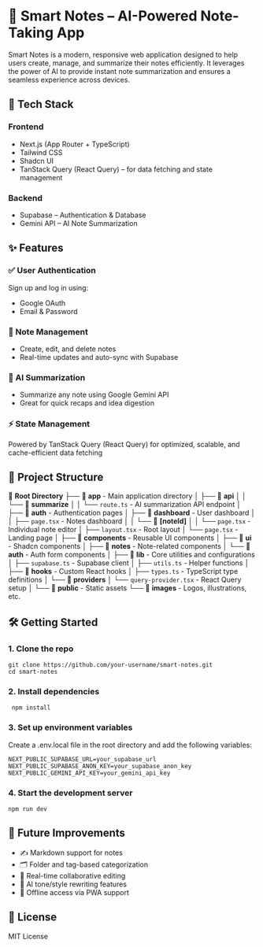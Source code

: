 # 📝 Smart Notes – AI-Powered Note-Taking App

Smart Notes is a modern, responsive web application designed to help users create, manage, and summarize their notes efficiently. It leverages the power of AI to provide instant note summarization and ensures a seamless experience across devices.

## 🚀 Tech Stack

### Frontend
- Next.js (App Router + TypeScript)
- Tailwind CSS
- Shadcn UI
- TanStack Query (React Query) – for data fetching and state management

### Backend
- Supabase – Authentication & Database
- Gemini API – AI Note Summarization

## ✨ Features

### ✅ User Authentication
Sign up and log in using:
- Google OAuth
- Email & Password

### 📝 Note Management
- Create, edit, and delete notes
- Real-time updates and auto-sync with Supabase

### 🧠 AI Summarization
- Summarize any note using Google Gemini API
- Great for quick recaps and idea digestion

### ⚡ State Management
Powered by TanStack Query (React Query) for optimized, scalable, and cache-efficient data fetching

## 📁 Project Structure

📂 **Root Directory**
├── 📂 **app** - Main application directory
│   ├── 📂 **api**
│   │   └── 📂 **summarize**
│   │       └── `route.ts` - AI summarization API endpoint
│   ├── 📂 **auth** - Authentication pages
│   ├── 📂 **dashboard** - User dashboard
│   │   ├── `page.tsx` - Notes dashboard
│   │   └── 📂 **[noteId]**
│   │       └── `page.tsx` - Individual note editor
│   ├── `layout.tsx` - Root layout
│   └── `page.tsx` - Landing page
│
├── 📂 **components** - Reusable UI components
│   ├── 📂 **ui** - Shadcn components
│   ├── 📂 **notes** - Note-related components
│   └── 📂 **auth** - Auth form components
│
├── 📂 **lib** - Core utilities and configurations
│   ├── `supabase.ts` - Supabase client
│   ├── `utils.ts` - Helper functions
│   ├── 📂 **hooks** - Custom React hooks
│   ├── `types.ts` - TypeScript type definitions
│   └── 📂 **providers**
│       └── `query-provider.tsx` - React Query setup
│
└── 📂 **public** - Static assets
    └── 📂 **images** - Logos, illustrations, etc.


## 🛠️ Getting Started

### 1. Clone the repo
    
    git clone https://github.com/your-username/smart-notes.git
    cd smart-notes
  
### 2. Install dependencies
     npm install
### 3. Set up environment variables
  Create a .env.local file in the root directory and add the following variables:
  
    NEXT_PUBLIC_SUPABASE_URL=your_supabase_url
    NEXT_PUBLIC_SUPABASE_ANON_KEY=your_supabase_anon_key
    NEXT_PUBLIC_GEMINI_API_KEY=your_gemini_api_key
### 4. Start the development server
    npm run dev
## 🧪 Future Improvements
  - ✍️ Markdown support for notes
  - 🗂️ Folder and tag-based categorization
  - 👥 Real-time collaborative editing
  - 🎨 AI tone/style rewriting features
  - 📴 Offline access via PWA support

## 📄 License
MIT License


